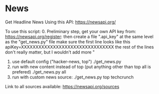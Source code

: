 # News
Get Headline News Using this API: https://newsapi.org/

To use this script:
0. Preliminary step, get your own API key from: https://newsapi.org/register:
	then create a file ".api_key" at the same level as the "get_news.py" file
	make sure the first line looks like this
	apiKey=XXXXXXXXXXXXXXXXXXXXXXXXXXXXXXXX
	the rest of the lines don't really matter, but I wouldn't add more "
1. use default config ("hacker-news, top")
	./get_news.py
2. run with new content instead of top (put anything other than top all is prefered)
	./get_news.py all
3. run with custom news source:
	./get_news.py top techcrunch

Link to all sources available: https://newsapi.org/sources
